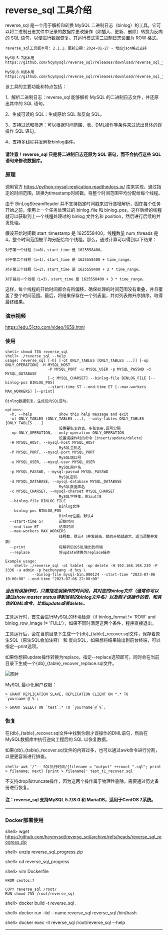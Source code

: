 # reverse_sql 工具介绍
reverse_sql 是一个用于解析和转换 MySQL 二进制日志（binlog）的工具。它可以将二进制日志文件中记录的数据库更改操作（如插入、更新、删除）转换为反向的 SQL 语句，以便进行数据恢复。其运行模式需二进制日志设置为 ROW 格式。
```
reverse_sql工具版本号: 2.1.1，更新日期：2024-01-27 - 增加json格式支持

MySQL5.7版本用 https://github.com/hcymysql/reverse_sql/releases/download/reverse_sql_json/reverse_sql_mysql57

MySQL8.0版本用 https://github.com/hcymysql/reverse_sql/releases/download/reverse_sql_json/reverse_sql_mysql8
```
该工具的主要功能和特点包括：

1、解析二进制日志：reverse_sql 能够解析 MySQL 的二进制日志文件，并还原出其中的 SQL 语句。

2、生成可读的 SQL：生成原始 SQL 和反向 SQL。

3、支持过滤和筛选：可以根据时间范围、表、DML操作等条件来过滤出具体的误操作 SQL 语句。

4、支持多线程并发解析binlog事件。

#### 请注意！reverse_sql 只是将二进制日志还原为 SQL 语句，而不会执行这些 SQL 语句来修改数据库。

### 原理

调用官方 https://python-mysql-replication.readthedocs.io/ 库来实现，通过指定的时间范围，转换为timestamp时间戳，将整个时间范围平均分配给每个线程。

由于 BinLogStreamReader 并不支持指定时间戳来进行递增解析，固在每个任务开始之前，使用上一个任务处理过的 binlog_file 和 binlog_pos，这样后续的线程就可以获取到上一个线程处理过的 binlog 文件名和 position，然后进行后续的并发处理。

假设开始时间戳 start_timestamp 是 1625558400，线程数量 num_threads 是 4，整个时间范围被平均分配给每个线程。那么，通过计算可以得到以下结果：

    对于第一个线程（i=0），start_time 是 1625558400。
    
    对于第二个线程（i=1），start_time 是 1625558400 + time_range。
    
    对于第三个线程（i=2），start_time 是 1625558400 + 2 * time_range。
    
    对于最后一个线程（i=3），start_time 是 1625558400 + 3 * time_range。
    
这样，每个线程的开始时间都会有所偏移，确保处理的时间范围没有重叠，并且覆盖了整个时间范围。最后，将结果保存在一个列表里，并对列表做升序排序，取得最终结果。

### 演示视频
https://edu.51cto.com/video/1659.html

### 使用
```
shell> chmod 755 reverse_sql
shell> ./reverse_sql --help
usage: reverse_sql [-h] [-ot ONLY_TABLES [ONLY_TABLES ...]] [-op ONLY_OPERATION] -H MYSQL_HOST
                   -P MYSQL_PORT -u MYSQL_USER -p MYSQL_PASSWD -d MYSQL_DATABASE
                   [-c MYSQL_CHARSET] --binlog-file BINLOG_FILE [--binlog-pos BINLOG_POS]
                   --start-time ST --end-time ET [--max-workers MAX_WORKERS] [--print]

Binlog数据恢复，生成反向SQL语句。

options:
  -h, --help            show this help message and exit
  -ot ONLY_TABLES [ONLY_TABLES ...], --only-tables ONLY_TABLES [ONLY_TABLES ...]
                        设置要恢复的表，多张表用,逗号分隔
  -op ONLY_OPERATION, --only-operation ONLY_OPERATION
                        设置误操作时的命令（insert/update/delete）
  -H MYSQL_HOST, --mysql-host MYSQL_HOST
                        MySQL主机名
  -P MYSQL_PORT, --mysql-port MYSQL_PORT
                        MySQL端口号
  -u MYSQL_USER, --mysql-user MYSQL_USER
                        MySQL用户名
  -p MYSQL_PASSWD, --mysql-passwd MYSQL_PASSWD
                        MySQL密码
  -d MYSQL_DATABASE, --mysql-database MYSQL_DATABASE
                        MySQL数据库名
  -c MYSQL_CHARSET, --mysql-charset MYSQL_CHARSET
                        MySQL字符集，默认utf8
  --binlog-file BINLOG_FILE
                        Binlog文件
  --binlog-pos BINLOG_POS
                        Binlog位置，默认4
  --start-time ST       起始时间
  --end-time ET         结束时间
  --max-workers MAX_WORKERS
                        线程数，默认4（并发越高，锁的开销就越大，适当调整并发数）
  --print               将解析后的SQL输出到终端
  --replace             将update转换为replace操作

Example usage:
    shell> ./reverse_sql -ot table1 -op delete -H 192.168.198.239 -P 3336 -u admin -p hechunyang -d hcy \
            --binlog-file mysql-bin.000124 --start-time "2023-07-06 10:00:00" --end-time "2023-07-06 22:00:00" 
```

##### 当出现误操作时，只需指定误操作的时间段，其对应的binlog文件（通常你可以通过show master status得到当前的binlog文件名）以及刚才误操作的表，和具体的DML命令，比如update或者delete。

工具运行时，首先会进行MySQL的环境检测（if binlog_format != 'ROW' and binlog_row_image != 'FULL'），如果不同时满足这两个条件，程序直接退出。

工具运行后，会在当前目录下生成一个{db}_{table}_recover.sql文件，保存着原生SQL（原生SQL会加注释） 和 反向SQL，如果想将结果输出到前台终端，可以指定--print选项。

如果你想把update操作转换为replace，指定--replace选项即可，同时会在当前目录下生成一个{db}_{table}_recover_replace.sql文件。

![图片](https://github.com/hcymysql/reverse_sql/assets/19261879/b06528a6-fbff-4e00-8adf-0cba19737d66)

MySQL 最小化用户权限：

```
> GRANT REPLICATION SLAVE, REPLICATION CLIENT ON *.* TO `yourname`@`%`;

> GRANT SELECT ON `test`.* TO `yourname`@`%`;
```

### 恢复

在{db}_{table}_recover.sql文件中找到你刚才误操作的DML语句，然后在MySQL数据库中执行逆向工程后的 SQL 以恢复数据。

如果{db}_{table}_recover.sql文件的内容过多，也可以通过awk命令进行分割，以便更容易进行排查。
```
shell> awk '/^-- SQL执行时间/{filename = "output" ++count ".sql"; print > filename; next} {print > filename}' test_t1_recover.sql
```

不支持drop和truncate操作，因为这两个操作属于物理性删除，需要通过历史备份进行恢复。

#### 注：reverse_sql 支持MySQL 5.7/8.0 和 MariaDB，适用于CentOS 7系统。

------------------------------------------------------------------------------------
### Docker部署使用
shell> wget https://github.com/hcymysql/reverse_sql/archive/refs/heads/reverse_sql_progress.zip

shell> unzip reverse_sql_progress.zip

shell> cd reverse_sql_progress

shell> vim Dockerfile
```
FROM centos:7

COPY reverse_sql /root/
RUN chmod 755 /root/reverse_sql
```
shell> docker build -t reverse_sql .

shell> docker run -itd --name reverse_sql reverse_sql /bin/bash

shell> docker exec -it reverse_sql /root/reverse_sql --help

------------------------------------------------------------------------------------
